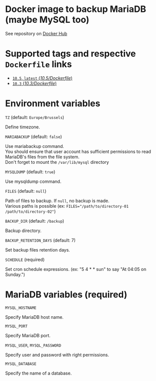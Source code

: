 # Docker image to backup MariaDB (maybe MySQL too)

See repository on [Docker Hub](https://hub.docker.com/r/brabholdsa/mariadb-backup)

# Supported tags and respective `Dockerfile` links

- [ `10.5`, `latest` (*10.5/Dockerfile*)](https://github.com/brabhold/docker-mariadb-backup/blob/main/Dockerfile)
- [ `10.3` (*10.3/Dockerfile*)](https://github.com/brabhold/docker-mariadb-backup/blob/10.3/Dockerfile)

# Environment variables

`TZ` (default: `Europe/Brussels`)

Define timezone.

`MARIABACKUP` (default: `false`)

Use mariabackup command.  
You should ensure that user account has sufficient permissions to read MariaDB's files from the file system.  
Don't forget to mount the `/var/lib/mysql` directory

`MYSQLDUMP` (default: `true`)

Use mysqldump command.

`FILES` (default: `null`)

Path of files to backup. If `null`, no backup is made.  
Various paths is possible (ex: `FILES="/path/to/directory-01 /path/to/directory-02"`)

`BACKUP_DIR` (default: `/backup`)

Backup directory.

`BACKUP_RETENTION_DAYS` (default: 7)

Set backup files retention days.

`SCHEDULE` (required)

Set cron schedule expressions. (ex: "5 4 * * sun" to say "At 04:05 on Sunday.")

# MariaDB variables (required)

`MYSQL_HOSTNAME`

Specify MariaDB host name.

`MYSQL_PORT`

Specify MariaDB port.

`MYSQL_USER`, `MYSQL_PASSWORD`

 Specify user and password with right permissions.

`MYSQL_DATABASE`

Specify the name of a database.
